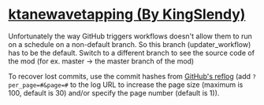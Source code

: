 # [ktanewavetapping (By KingSlendy)](https://github.com/KingSlendy/ktanewavetapping)

Unfortunately the way GitHub triggers workflows doesn't allow them to run on a schedule on a non-default branch. So this branch (updater_workflow) has to be the default. Switch to a different branch to see the source code of the mod (for ex. master -> the master branch of the mod)

To recover lost commits, use the commit hashes from [GitHub's reflog](https://api.github.com/repos/KtaneModules/ktanewavetapping-KingSlendy/events) (add `?per_page=#&page=#` to the log URL to increase the page size (maximum is 100, default is 30) and/or specify the page number (default is 1)).
